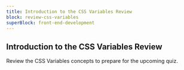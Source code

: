 ```yaml
---
title: Introduction to the CSS Variables Review
block: review-css-variables
superBlock: front-end-development
---
```


## Introduction to the CSS Variables Review

Review the CSS Variables concepts to prepare for the upcoming quiz.
